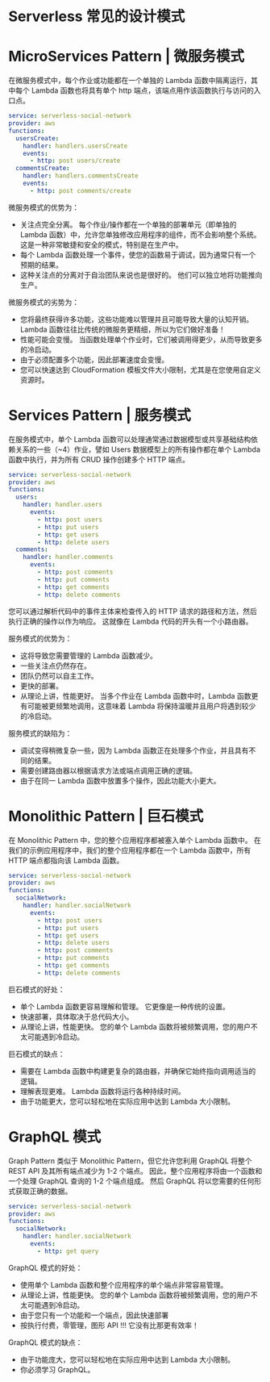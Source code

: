 # Serverless 常见的设计模式

# MicroServices Pattern | 微服务模式

在微服务模式中，每个作业或功能都在一个单独的 Lambda 函数中隔离运行，其中每个 Lambda 函数也将具有单个 http 端点，该端点用作该函数执行与访问的入口点。

```yaml
service: serverless-social-network
provider: aws
functions:
  usersCreate:
    handler: handlers.usersCreate
    events:
      - http: post users/create
  commentsCreate:
    handler: handlers.commentsCreate
    events:
      - http: post comments/create
```

微服务模式的优势为：

- 关注点完全分离。 每个作业/操作都在一个单独的部署单元（即单独的 Lambda 函数）中，允许您单独修改应用程序的组件，而不会影响整个系统。 这是一种非常敏捷和安全的模式，特别是在生产中。
- 每个 Lambda 函数处理一个事件，使您的函数易于调试，因为通常只有一个预期的结果。
- 这种关注点的分离对于自治团队来说也是很好的。 他们可以独立地将功能推向生产。

微服务模式的劣势为：

- 您将最终获得许多功能，这些功能难以管理并且可能导致大量的认知开销。 Lambda 函数往往比传统的微服务更精细，所以为它们做好准备！
- 性能可能会变慢。 当函数处理单个作业时，它们被调用得更少，从而导致更多的冷启动。
- 由于必须配置多个功能，因此部署速度会变慢。
- 您可以快速达到 CloudFormation 模板文件大小限制，尤其是在您使用自定义资源时。

# Services Pattern | 服务模式

在服务模式中，单个 Lambda 函数可以处理通常通过数据模型或共享基础结构依赖关系的一些（~4）作业，譬如 Users 数据模型上的所有操作都在单个 Lambda 函数中执行，并为所有 CRUD 操作创建多个 HTTP 端点。

```yaml
service: serverless-social-network
provider: aws
functions:
  users:
    handler: handler.users
      events:
        - http: post users
        - http: put users
        - http: get users
        - http: delete users
  comments:
    handler: handler.comments
      events:
        - http: post comments
        - http: put comments
        - http: get comments
        - http: delete comments
```

您可以通过解析代码中的事件主体来检查传入的 HTTP 请求的路径和方法，然后执行正确的操作以作为响应。 这就像在 Lambda 代码的开头有一个小路由器。

服务模式的优势为：

- 这将导致您需要管理的 Lambda 函数减少。
- 一些关注点仍然存在。
- 团队仍然可以自主工作。
- 更快的部署。
- 从理论上讲，性能更好。 当多个作业在 Lambda 函数中时，Lambda 函数更有可能被更频繁地调用，这意味着 Lambda 将保持温暖并且用户将遇到较少的冷启动。

服务模式的缺陷为：

- 调试变得稍微复杂一些，因为 Lambda 函数正在处理多个作业，并且具有不同的结果。
- 需要创建路由器以根据请求方法或端点调用正确的逻辑。
- 由于在同一 Lambda 函数中放置多个操作，因此功能大小更大。

# Monolithic Pattern | 巨石模式

在 Monolithic Pattern 中，您的整个应用程序都被塞入单个 Lambda 函数中。 在我们的示例应用程序中，我们的整个应用程序都在一个 Lambda 函数中，所有 HTTP 端点都指向该 Lambda 函数。

```yaml
service: serverless-social-network
provider: aws
functions:
  socialNetwork:
    handler: handler.socialNetwork
      events:
        - http: post users
        - http: put users
        - http: get users
        - http: delete users
        - http: post comments
        - http: put comments
        - http: get comments
        - http: delete comments
```

巨石模式的好处：

- 单个 Lambda 函数更容易理解和管理。 它更像是一种传统的设置。
- 快速部署，具体取决于总代码大小。
- 从理论上讲，性能更快。 您的单个 Lambda 函数将被频繁调用，您的用户不太可能遇到冷启动。

巨石模式的缺点：

- 需要在 Lambda 函数中构建更复杂的路由器，并确保它始终指向调用适当的逻辑。
- 理解表现更难。 Lambda 函数将运行各种持续时间。
- 由于功能更大，您可以轻松地在实际应用中达到 Lambda 大小限制。

# GraphQL 模式

Graph Pattern 类似于 Monolithic Pattern，但它允许您利用 GraphQL 将整个 REST API 及其所有端点减少为 1-2 个端点。 因此，整个应用程序将由一个函数和一个处理 GraphQL 查询的 1-2 个端点组成。 然后 GraphQL 将以您需要的任何形式获取正确的数据。

```yaml
service: serverless-social-network
provider: aws
functions:
  socialNetwork:
    handler: handler.socialNetwork
      events:
        - http: get query
```

GraphQL 模式的好处：

- 使用单个 Lambda 函数和整个应用程序的单个端点非常容易管理。
- 从理论上讲，性能更快。 您的单个 Lambda 函数将被频繁调用，您的用户不太可能遇到冷启动。
- 由于您只有一个功能和一个端点，因此快速部署
- 按执行付费，零管理，图形 API !!! 它没有比那更有效率！

GraphQL 模式的缺点：

- 由于功能庞大，您可以轻松地在实际应用中达到 Lambda 大小限制。
- 你必须学习 GraphQL。
